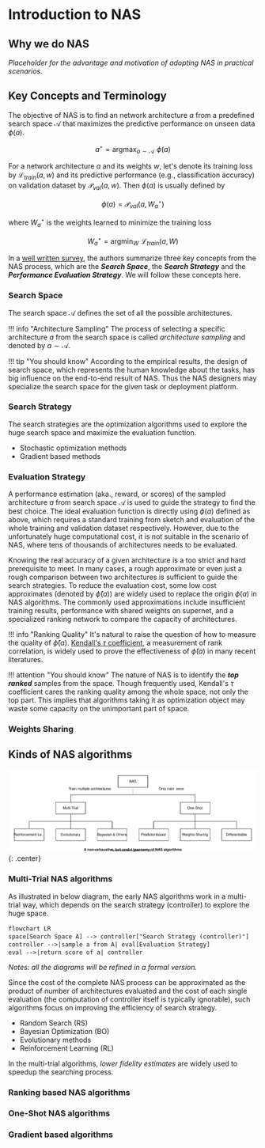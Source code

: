 # Introduction to NAS

## Why we do NAS
*Placeholder for the advantage and motivation of adopting NAS in practical scenarios.*

## Key Concepts and Terminology

The objective of NAS is to find an network architecture $a$ from a predefined search space $\mathcal{A}$ that maximizes the predictive performance on unseen data $\phi(a)$.

$$\begin{equation}
a^\star = \mathop{\arg\max}_{a\sim \mathcal{A}} \, \,  \phi(a)
\end{equation}$$

For a network architecture $a$ and its weights $w$, let's denote its training loss by $\mathcal{L}_{train}(a,w)$ and its predictive performance (e.g., classification accuracy) on validation dataset by $\mathcal{P}_{val}(a,w)$. Then $\phi(a)$ is usually defined by

$$\begin{equation}
\phi(a) = \mathcal{P}_{val} (a, W_a^\star)
\label{eq:evaluation}
\end{equation}$$

where $W_a^\star$ is the weights learned to minimize the training loss

$$\begin{equation}
W_a^\star = \mathop{\arg\min}_W \, \, \mathcal{L}_{train}(a, W)
\end{equation}$$

In a [well written survey](https://arxiv.org/abs/1808.05377), the authors summarize three key concepts from the NAS process, which are  the ***Search Space***, the ***Search Strategy*** and the ***Performance Evaluation Strategy***. We will follow these concepts here.

### Search Space
The search space $\mathcal{A}$ defines the set of all the possible architectures.

!!! info "Architecture Sampling"
    The process of selecting a specific architecture $a$ from the search space is called *architecture sampling* and denoted by $a \sim \mathcal{A}$.

!!! tip "You should know"
    According to the empirical results, the design of search space, which represents the human knowledge about the tasks, has big influence on the end-to-end result of NAS. Thus the NAS designers may specialize the search space for the given task or deployment platform. 

### Search Strategy
The search strategies are the optimization algorithms used to explore the huge search space and maximize the evaluation function.

- Stochastic optimization methods
- Gradient based methods

### Evaluation Strategy
A performance estimation (aka., reward, or scores) of the sampled architecture $a$ from search space $\mathcal{A}$ is used to guide the strategy to find the best choice. 
The ideal evaluation function is directly using $\phi(a)$ defined as above, which requires a standard training from sketch and evaluation of the whole training and validation dataset respectively. However, due to the unfortunately huge computational cost, it is not suitable in the scenario of NAS, where tens of thousands of architectures needs to be evaluated. 

Knowing the real accuracy of a given architecture is a too strict and hard prerequisite to meet. In many cases, a rough approximate or even just a rough comparison between two architectures is sufficient to guide the search strategies. 
To reduce the evaluation cost, some low cost approximates (denoted by $\hat{\phi}(a)$) are widely used to replace the origin $\phi(a)$ in NAS algorithms. The commonly used approximations include insufficient training results, performance with shared weights on supernet, and a specialized ranking network to compare the capacity of architectures. 

!!! info "Ranking Quality"
    It's natural to raise the question of how to measure the quality of $\hat{\phi}(a)$. [Kendall's $\tau$ coefficient](https://en.wikipedia.org/wiki/Kendall_rank_correlation_coefficient), a measurement of rank correlation, is widely used to prove the effectiveness of $\hat{\phi}(a)$ in many recent literatures. 

!!! attention "You should know"
    The nature of NAS is to identify the ***top ranked*** samples from the space. Though frequently used, Kendall's $\tau$ coefficient cares the ranking quality among the whole space, not only the top part. This implies that algorithms taking it as optimization object may waste some capacity on the unimportant part of space. 

### Weights Sharing

## Kinds of NAS algorithms

![algorithms](media/nas-algo.svg){: .center}

### Multi-Trial NAS algorithms

As illustrated in below diagram, the early NAS algorithms work in a multi-trial way, which depends on the search strategy (controller) to explore the huge space. 

```mermaid
flowchart LR
space[Search Space A] --> controller["Search Strategy (controller)"]
controller -->|sample a from A| eval[Evaluation Strategy]
eval -->|return score of a| controller
```
*Notes: all the diagrams will be refined in a formal version.*

Since the cost of the complete NAS process can be approximated as the product of number of architectures evaluated and the cost of each single evaluation (the computation of controller itself is typically ignorable), such algorithms focus on improving the efficiency of search strategy.

- Random Search (RS)
- Bayesian Optimization (BO) 
- Evolutionary methods
- Reinforcement Learning (RL) 

In the multi-trial algorithms, *lower fidelity estimates* are widely used to speedup the searching process. 


### Ranking based NAS algorithms

### One-Shot NAS algorithms


### Gradient based algorithms

